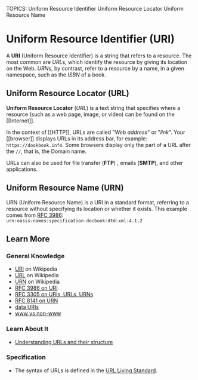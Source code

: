 TOPICS: Uniform Resource Identifier
        Uniform Resource Locator
        Uniform Resource Name

# Uniform Resource Identifier (URI)

A **URI** (Uniform Resource Identifier) is a string that refers to a resource. The most common are
*URL*s, which identify the resource by giving its location on the Web. *URN*s, by contrast, refer to
a resource by a name, in a given namespace, such as the *ISBN* of a book.

## Uniform Resource Locator (URL)

**Uniform Resource Locator** (*URL*) is a text string that specifies where a resource (such as a web
page, image, or video) can be found on the [[Internet]].

In the context of [[HTTP]], URLs are called "*Web address*" or "*link*". Your [[browser]] displays
URLs in its address bar, for example: `https://dookbook.info`. Some browsers display only the
part of a URL after the `//`, that is, the Domain name.

URLs can also be used for file transfer (**FTP**) , emails (**SMTP**), and other applications.

## Uniform Resource Name (URN)

URN (Uniform Resource Name) is a URI in a standard format, referring to a resource without specifying
its location or whether it exists. This example comes from [RFC 3986](https://www.ietf.org/rfc/rfc3986.txt):
`urn:oasis:names:specification:docbook:dtd:xml:4.1.2`

## Learn More

### General Knowledge

- [URI](https://en.wikipedia.org/wiki/URI) on Wikipedia
- [URL](https://en.wikipedia.org/wiki/URL) on Wikipedia
- [URN](https://en.wikipedia.org/wiki/URN) on Wikipedia
- [RFC 3986 on URI](https://tools.ietf.org/html/rfc3986 "Uniform Resource Identifier (URI): Generic Syntax")
- [RFC 3305 on URIs, URLs, URNs](https://tools.ietf.org/html/rfc3305 "URIs, URLs, URNs")
- [RFC 8141 on URN](https://tools.ietf.org/html/rfc8141 "Uniform Resource Names (URNs)")
- [data URIs](https://wiki.developer.mozilla.org/en-US/docs/Web/HTTP/data_URIs)
- [www vs non-www](https://wiki.developer.mozilla.org/en-US/docs/URI/www_vs_non-www_URLs)

### Learn About It

- [Understanding URLs and their structure](https://wiki.developer.mozilla.org/en-US/Learn/Understanding_URLs)

### Specification

- The syntax of URLs is defined in the [URL Living Standard](https://url.spec.whatwg.org/).
